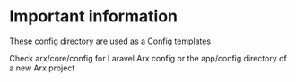 # Important information

These config directory are used as a Config templates

Check arx/core/config for Laravel Arx config or the app/config directory of a new Arx project